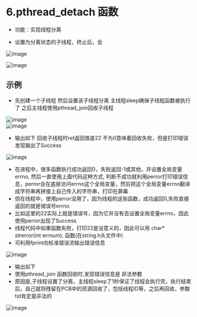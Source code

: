 # 6.pthread_detach 函数  

* 功能：实现线程分离  

* 设置为分离状态的子线程，终止后，会

![image](https://user-images.githubusercontent.com/58176267/173782474-97b088f8-0f8d-45b9-a9ba-8a477e2fd583.png)  


![image](https://user-images.githubusercontent.com/58176267/173782687-02056752-ec66-45a9-8ac4-31f6065dff8f.png)  


## 示例  

* 先创建一个子线程 然后设置该子线程分离   主线程sleep确保子线程函数被执行了  之后主线程使用pthread_join回收子线程  

![image](https://user-images.githubusercontent.com/58176267/173783522-5bf9c6e4-54c4-45c6-9717-2a017f68e99f.png)  
![image](https://user-images.githubusercontent.com/58176267/173783670-87118aac-0fe2-48bf-b70c-479de749087f.png)

* 输出如下  回收子线程时ret返回值是22 不为0意味着回收失败，但是打印错误发现输出了Success  

![image](https://user-images.githubusercontent.com/58176267/173784245-f8206415-7da4-4dde-bc9c-9164d6dcb429.png)  

* 在进程中，很多函数执行成功返回0，失败返回-1或其他，并设置全局变量errno, 然后一直使用上面代码这种方式, 判断不成功就利用perror打印错误信息，perror会在底层访问errno这个全局变量，然后把这个全局变量errno翻译成字符串再拼接上自己传入的字符串，打印在屏幕  
* 但在线程中，使用perror没用了，因为线程的这些函数，成功返回0,失败直接返回的就是错误号errno 
* 比如这里的22实际上就是错误号，因为它并没有去设置全局变量errno，因此使用perror出现了Success  
* 线程代码中如果函数失败，打印22是没意义的，因此可以用 char* strerror(int errnum); 函数(在string.h头文件中)  
* 可利用fprint向标准错误流输出错误信息  

![image](https://user-images.githubusercontent.com/58176267/173786826-d6653a45-7014-4789-97b3-62b841142696.png)  

* 输出如下  
* 使用pthread_join 函数回收时,发现错误信息是 非法参数
* 原因是,子线程设置了分离，主线程sleep了1秒保证了线程会执行完，执行结束后，自己就将残留在PCB中的资源回收了，包括线程ID等，之后再回收，参数tid肯定是非法的  

![image](https://user-images.githubusercontent.com/58176267/173786928-40f8d88f-dd9c-4ecb-9ccb-39162f7d5ca9.png)
  
